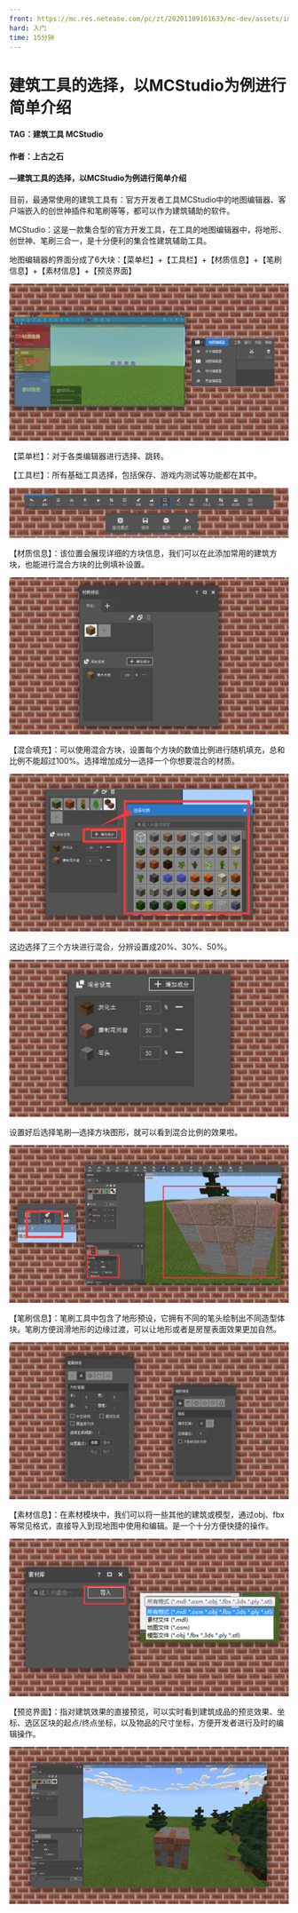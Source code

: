 ```yaml
---
front: https://mc.res.netease.com/pc/zt/20201109161633/mc-dev/assets/img/2_1.89b0526c.png
hard: 入门
time: 15分钟
---
```


# 建筑工具的选择，以MCStudio为例进行简单介绍



#### TAG：建筑工具 MCStudio

#### 作者：上古之石



#### —建筑工具的选择，以MCStudio为例进行简单介绍



目前，最通常使用的建筑工具有：官方开发者工具MCStudio中的地图编辑器、客户端嵌入的创世神插件和笔刷等等，都可以作为建筑辅助的软件。

MCStudio：这是一款集合型的官方开发工具，在工具的地图编辑器中，将地形、创世神、笔刷三合一，是十分便利的集合性建筑辅助工具。

地图编辑器的界面分成了6大块：【菜单栏】+【工具栏】+【材质信息】+【笔刷信息】+【素材信息】+【预览界面】

![](./images/2_1.png)



【菜单栏】：对于各类编辑器进行选择、跳转。



【工具栏】：所有基础工具选择，包括保存、游戏内测试等功能都在其中。

![](./images/2_2.png)



【材质信息】：该位置会展现详细的方块信息，我们可以在此添加常用的建筑方块，也能进行混合方块的比例填补设置。

![](./images/2_3.png)



【混合填充】：可以使用混合方块，设置每个方块的数值比例进行随机填充，总和比例不能超过100%。选择增加成分—选择一个你想要混合的材质。

![](./images/2_4.png)



这边选择了三个方块进行混合，分辨设置成20%、30%、50%。

![](./images/2_5.png)



设置好后选择笔刷—选择方块图形，就可以看到混合比例的效果啦。

![](./images/2_6.png)



【笔刷信息】：笔刷工具中包含了地形预设，它拥有不同的笔头绘制出不同造型体块。笔刷方便润滑地形的边缘过渡，可以让地形或者是房屋表面效果更加自然。

![](./images/2_7.png)



【素材信息】：在素材模块中，我们可以将一些其他的建筑或模型，通过obj、fbx等常见格式，直接导入到现地图中使用和编辑。是一个十分方便快捷的操作。

![](./images/2_8.png)



【预览界面】：指对建筑效果的直接预览，可以实时看到建筑成品的预览效果、坐标、选区区块的起点/终点坐标，以及物品的尺寸坐标，方便开发者进行及时的编辑操作。

![](./images/2_9.png)



